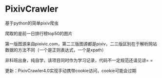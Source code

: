 # PixivCrawler
 基于python的简单pixiv爬虫
 
 爬取的是前一日排行榜top50的图片
 
 第一版图源来自pixivic.com，第二三版图源都是pixiv，二三版区别在于解析网站数据的方法不同（一个是正则表达式，一个是xpath）
 
 非科班出身，纯自学，该项目同时作为学习记录，代码不一定规范还请见谅= =
 
 更新：PixivCrawler4.0实现手动携带cookie访问，cookie可能会过期
